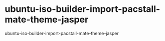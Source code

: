 # ubuntu-iso-builder-import-pacstall-mate-theme-jasper
ubuntu-iso-builder-import-pacstall-mate-theme-jasper
